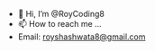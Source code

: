 - 👋 Hi, I’m @RoyCoding8
- 📫 How to reach me ...
- Email: royshashwata8@gmail.com

<!---
RoyCoding8/RoyCoding8 is a ✨ special ✨ repository because its `README.md` (this file) appears on your GitHub profile.
You can click the Preview link to take a look at your changes.
--->
